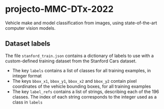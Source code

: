 # projecto-MMC-DTx-2022
Vehicle make and model classification from images, using state-of-the-art computer vision models.

## Dataset labels
The file `stanford_train.json` contains a dictionary of labels to use with a custom-defined training dataset from the Stanford Cars dataset.
* The key `labels` contains a list of classes for all training examples, in integer format
* The keys `bbox_x1`, `bbox_y1`, `bbox_x2` and `bbox_y2` contain pixel coordinates of the vehicle bounding boxes, for all training examples
* The key `label_refs` contains a list of strings, describing each of the 196 classes. The index of each string corresponds to the integer used as a class in `labels` 
